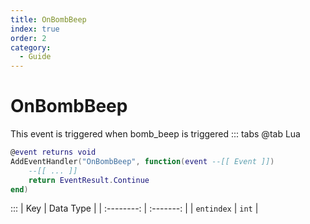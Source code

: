 ```yaml
---
title: OnBombBeep
index: true
order: 2
category:
  - Guide
---
```


# OnBombBeep
This event is triggered when bomb_beep is triggered
::: tabs
@tab Lua
```lua
@event returns void
AddEventHandler("OnBombBeep", function(event --[[ Event ]])
    --[[ ... ]]
    return EventResult.Continue
end)
```

:::
|     Key    | Data Type |
| :--------: | :-------: |
| `entindex` |   `int`   |